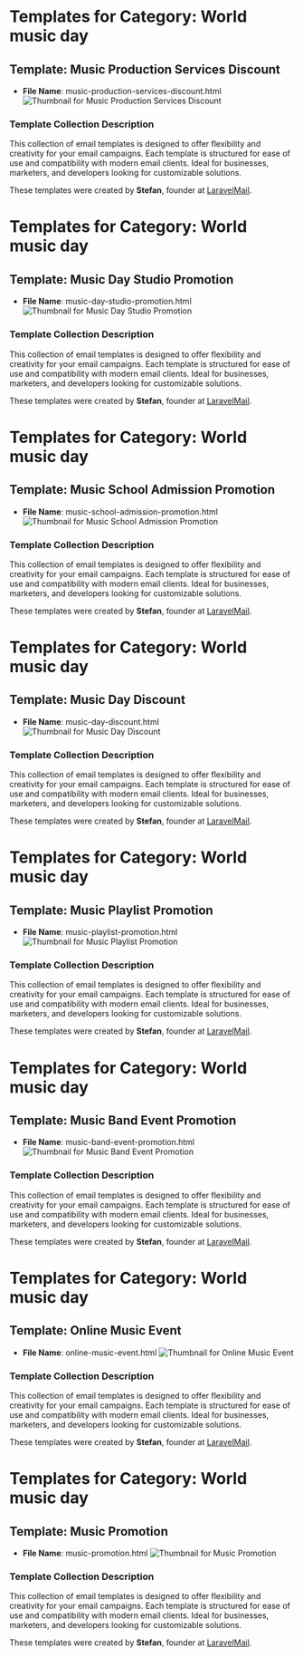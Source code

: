 # Templates for Category: World music day

## Template: Music Production Services Discount
- **File Name**: music-production-services-discount.html
![Thumbnail for Music Production Services Discount](./music-production-services-discount.png)

### Template Collection Description
This collection of email templates is designed to offer flexibility and creativity for your email campaigns. Each template is structured for ease of use and compatibility with modern email clients. Ideal for businesses, marketers, and developers looking for customizable solutions.

These templates were created by **Stefan**, founder at [LaravelMail](https://laravelmail.com).

# Templates for Category: World music day

## Template: Music Day Studio Promotion
- **File Name**: music-day-studio-promotion.html
![Thumbnail for Music Day Studio Promotion](./music-day-studio-promotion.png)

### Template Collection Description
This collection of email templates is designed to offer flexibility and creativity for your email campaigns. Each template is structured for ease of use and compatibility with modern email clients. Ideal for businesses, marketers, and developers looking for customizable solutions.

These templates were created by **Stefan**, founder at [LaravelMail](https://laravelmail.com).

# Templates for Category: World music day

## Template: Music School Admission Promotion
- **File Name**: music-school-admission-promotion.html
![Thumbnail for Music School Admission Promotion](./music-school-admission-promotion.png)

### Template Collection Description
This collection of email templates is designed to offer flexibility and creativity for your email campaigns. Each template is structured for ease of use and compatibility with modern email clients. Ideal for businesses, marketers, and developers looking for customizable solutions.

These templates were created by **Stefan**, founder at [LaravelMail](https://laravelmail.com).

# Templates for Category: World music day

## Template: Music Day Discount
- **File Name**: music-day-discount.html
![Thumbnail for Music Day Discount](./music-day-discount.png)

### Template Collection Description
This collection of email templates is designed to offer flexibility and creativity for your email campaigns. Each template is structured for ease of use and compatibility with modern email clients. Ideal for businesses, marketers, and developers looking for customizable solutions.

These templates were created by **Stefan**, founder at [LaravelMail](https://laravelmail.com).

# Templates for Category: World music day

## Template: Music Playlist Promotion
- **File Name**: music-playlist-promotion.html
![Thumbnail for Music Playlist Promotion](./music-playlist-promotion.png)

### Template Collection Description
This collection of email templates is designed to offer flexibility and creativity for your email campaigns. Each template is structured for ease of use and compatibility with modern email clients. Ideal for businesses, marketers, and developers looking for customizable solutions.

These templates were created by **Stefan**, founder at [LaravelMail](https://laravelmail.com).

# Templates for Category: World music day

## Template: Music Band Event Promotion
- **File Name**: music-band-event-promotion.html
![Thumbnail for Music Band Event Promotion](./music-band-event-promotion.png)

### Template Collection Description
This collection of email templates is designed to offer flexibility and creativity for your email campaigns. Each template is structured for ease of use and compatibility with modern email clients. Ideal for businesses, marketers, and developers looking for customizable solutions.

These templates were created by **Stefan**, founder at [LaravelMail](https://laravelmail.com).

# Templates for Category: World music day

## Template: Online Music Event
- **File Name**: online-music-event.html
![Thumbnail for Online Music Event](./online-music-event.png)

### Template Collection Description
This collection of email templates is designed to offer flexibility and creativity for your email campaigns. Each template is structured for ease of use and compatibility with modern email clients. Ideal for businesses, marketers, and developers looking for customizable solutions.

These templates were created by **Stefan**, founder at [LaravelMail](https://laravelmail.com).

# Templates for Category: World music day

## Template: Music Promotion
- **File Name**: music-promotion.html
![Thumbnail for Music Promotion](./music-promotion.png)

### Template Collection Description
This collection of email templates is designed to offer flexibility and creativity for your email campaigns. Each template is structured for ease of use and compatibility with modern email clients. Ideal for businesses, marketers, and developers looking for customizable solutions.

These templates were created by **Stefan**, founder at [LaravelMail](https://laravelmail.com).

